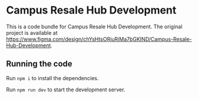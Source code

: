 
  # Campus Resale Hub Development

  This is a code bundle for Campus Resale Hub Development. The original project is available at https://www.figma.com/design/chYsHtsORjuRiMa7bGKIND/Campus-Resale-Hub-Development.

  ## Running the code

  Run `npm i` to install the dependencies.

  Run `npm run dev` to start the development server.
  